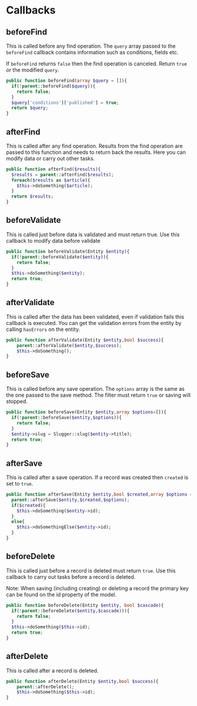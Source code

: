 # Callbacks

## beforeFind

This is called before any find operation. The `query` array passed to the `beforeFind` callback contains information such as conditions, fields etc.

If `beforeFind` returns `false` then the find operation is canceled.  Return `true` or the modified `query`.

```php
public function beforeFind(array $query = []){
  if(!parent::beforeFind($query)){
    return false;
  }
  $query['conditions']['published'] = true;
  return $query;
}
```

## afterFind

This is called after any find operation. Results from the find operation are passed to this function and needs to return back the results. Here you can modify data or carry out other tasks.

```php
public function afterFind($results){
  $results = parent::afterFind($results);
  foreach($results as $article){
    $this->doSomething($article);
  }
  return $results;
}
```

## beforeValidate

This is called just before data is validated and must return true. Use this callback to modify data before validate

```php
public function beforeValidate(Entity $entity){
  if(!parent::beforeValidate($entity)){
    return false;
  }
  $this->doSomething($entity);
  return true;
}
```

## afterValidate

This is called after the data has been validated, even if validation fails this callback is executed. You can get the validation errors from the entity by calling `hasErrors` on the entity.

```php
public function afterValidate(Entity $entity,bool $success){
    parent::afterValidate($entity,$success);
    $this->doSomething();
}
```


## beforeSave
This is called before any save operation. The `options` array is the same as the one passed to the save method. The filter must return `true` or saving will stopped.

```php
public function beforeSave(Entity $entity,array $options=[]){
  if(!parent::beforeSave($entity,$options)){
    return false;
  }
  $entity->slug = Slugger::slug($entity->title);
  return true;
}
```

## afterSave
This is called after a save operation. If a record was created then `created` is set to `true`.

```php
public function afterSave(Entity $entity,bool $created,array $options =[]){
  parent::afterSave($entity,$created,$options);
  if($created){
    $this->doSomething($entity->id);
  }
  else{
    $this->doSomethingElse($entity->id);
  }
}
```


## beforeDelete
This is called just before a record is deleted must return `true`. Use this callback to carry out tasks before a record is deleted.

Note: When saving (including creating) or deleting a record the primary key can be found on the id property of the model.

```php
public function beforeDelete(Entity $entity, bool $cascade){
  if(!parent::beforeDelete($entity,$cascade))){
    return false;
  }
  $this->doSomething($this->id);
  return true;
}
```

## afterDelete

This is called after a record is deleted.

```php
public function afterDelete(Entity $entity,bool $success){
    parent::afterDelete();
    $this->doSomething($this->id);
}
```
